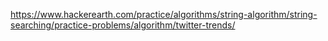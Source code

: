 https://www.hackerearth.com/practice/algorithms/string-algorithm/string-searching/practice-problems/algorithm/twitter-trends/
